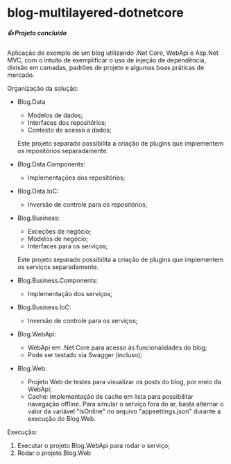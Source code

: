 # blog-multilayered-dotnetcore
##### :+1: Projeto concluído
Aplicação de exemplo de um blog utilizando .Net Core, WebApi e Asp.Net MVC, com o intuito de exemplificar o uso de injeção de dependência, divisão em camadas, padrões de projeto e algumas boas práticas de mercado.

Organização da solução:

- Blog.Data
  - Modelos de dados;
  - Interfaces dos repositórios;
  - Contexto de acesso a dados;
  
  Este projeto separado possibilita a criação de plugins que implementem os repositórios separadamente.
  
- Blog.Data.Components:
  - Implementações dos repositórios;
  
- Blog.Data.IoC:
  - Inversão de controle para os repositórios;
  
- Blog.Business:
  - Exceções de negócio;
  - Modelos de negócio;
  - Interfaces para os serviços;
  
  Este projeto separado possibilita a criação de plugins que implementem os serviços separadamente.
  
- Blog.Business.Components:
  - Implementação dos serviços;
  
- Blog.Business.IoC:
  - Inversão de controle para os serviços;
  
- Blog.WebApi:
  - WebApi em .Net Core para acesso às funcionalidades do blog;
  - Pode ser testado via Swagger (incluso);
  
- Blog.Web:
  - Projeto Web de testes para visualizar os posts do blog, por meio da WebApi;
  - Cache: Implementação de cache em lista para possibilitar navegação offline.
    Para simular o serviço fora do ar, basta alternar o valor da variável "IsOnline" no arquivo "appsettings.json" durante a execução do Blog.Web.

Execução:
1. Executar o projeto Blog.WebApi para rodar o serviço;
2. Rodar o projeto Blog.Web
